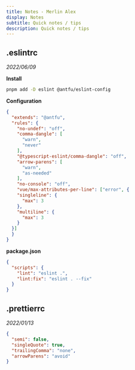 ```yaml
---
title: Notes - Merlin Alex
display: Notes
subtitle: Quick notes / tips
description: Quick notes / tips
---
```


<article>

## .eslintrc

_2022/06/09_

**Install**
```bash
pnpm add -D eslint @antfu/eslint-config
```
**Configuration**
```json
{
  "extends": "@antfu",
  "rules": {
    "no-undef": "off",
    "comma-dangle": [
      "warn",
      "never"
    ],
    "@typescript-eslint/comma-dangle": "off",
    "arrow-parens": [
      "warn",
      "as-needed"
    ],
    "no-console": "off",
    "vue/max-attributes-per-line": ["error", {
    "singleline": {
      "max": 3
    },
    "multiline": {
      "max": 3
    }
  }]
  }
}
```

**package.json**

```json
{
  "scripts": {
    "lint": "eslint .",
    "lint:fix": "eslint . --fix"
  }
}
```

## .prettierrc

_2022/01/13_

```json
{
  "semi": false,
  "singleQuote": true,
  "trailingComma": "none",
  "arrowParens": "avoid"
}
```

</article>
